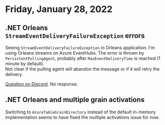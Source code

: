 # Friday, January 28, 2022

## .NET Orleans `StreamEventDeliveryFailureException` errors

Seeing `StreamEventDeliveryFailureException` in Orleans application. I'm using Orleans streams on Azure EventHubs. The error is thrown by `PersistentPullingAgent`, probably after `MaxEventDeliveryTime` is reached (1 minute by default).  
Not clear if the pulling agent will abandon the message or if it will retry the delivery.

[Question on Discord](https://discord.com/channels/333727978460676096/922945034427432980/936718109795053588). No response.

## .NET Orleans and multiple grain activations

Switching to `AzureTableGrainDirectory` instead of the default in-memory implementation seems to have fixed the multiple activations issue for now. 
